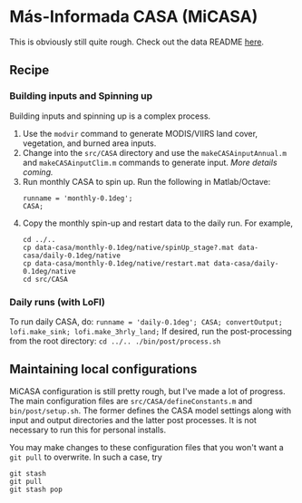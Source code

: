 # Más-Informada CASA (MiCASA)

This is obviously still quite rough. Check out the data README
[here](https://portal.nccs.nasa.gov/datashare/gmao/geos_carb/MiCASA/v1/MiCASA_README.pdf).

## Recipe

### Building inputs and Spinning up
Building inputs and spinning up is a complex process.
1. Use the `modvir` command to generate MODIS/VIIRS land cover, vegetation, and
burned area inputs.
2. Change into the `src/CASA` directory and use the `makeCASAinputAnnual.m` and
`makeCASAinputClim.m` commands to generate input. *More details coming.*
3. Run monthly CASA to spin up. Run the following in Matlab/Octave:
    ```
    runname = 'monthly-0.1deg';
    CASA;
    ```
4. Copy the monthly spin-up and restart data to the daily run. For example,
    ```
    cd ../..
    cp data-casa/monthly-0.1deg/native/spinUp_stage?.mat data-casa/daily-0.1deg/native
    cp data-casa/monthly-0.1deg/native/restart.mat data-casa/daily-0.1deg/native
    cd src/CASA
    ```

### Daily runs (with LoFI)
To run daily CASA, do:
    ```
    runname = 'daily-0.1deg';
    CASA;
    convertOutput;
    lofi.make_sink;
    lofi.make_3hrly_land;
    ```
If desired, run the post-processing from the root directory:
    ```
    cd ../..
    ./bin/post/process.sh
    ```

## Maintaining local configurations
MiCASA configuration is still pretty rough, but I've made a lot of progress.
The main configuration files are `src/CASA/defineConstants.m` and
`bin/post/setup.sh`. The former defines the CASA model settings along with
input and output directories and the latter post processes. It is not necessary
to run this for personal installs.

You may make changes to these configuration files that you won't want a `git
pull` to overwrite. In such a case, try
```
git stash
git pull
git stash pop
```
